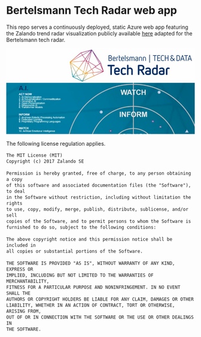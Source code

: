 # Bertelsmann Tech Radar web app

This repo serves a continuously deployed, static Azure web app featuring the Zalando trend radar visualization publicly available [here](https://github.com/zalando/tech-radar) adapted for the Bertelsmann tech radar. 

<p align="center">
  <img src="https://github.com/cm230/trend-radar/blob/master/Sample.png"/>
</p>

The following license regulation applies.

    The MIT License (MIT)
    Copyright (c) 2017 Zalando SE

    Permission is hereby granted, free of charge, to any person obtaining a copy
    of this software and associated documentation files (the "Software"), to deal
    in the Software without restriction, including without limitation the rights
    to use, copy, modify, merge, publish, distribute, sublicense, and/or sell
    copies of the Software, and to permit persons to whom the Software is
    furnished to do so, subject to the following conditions:

    The above copyright notice and this permission notice shall be included in
    all copies or substantial portions of the Software.

    THE SOFTWARE IS PROVIDED "AS IS", WITHOUT WARRANTY OF ANY KIND, EXPRESS OR
    IMPLIED, INCLUDING BUT NOT LIMITED TO THE WARRANTIES OF MERCHANTABILITY,
    FITNESS FOR A PARTICULAR PURPOSE AND NONINFRINGEMENT. IN NO EVENT SHALL THE
    AUTHORS OR COPYRIGHT HOLDERS BE LIABLE FOR ANY CLAIM, DAMAGES OR OTHER
    LIABILITY, WHETHER IN AN ACTION OF CONTRACT, TORT OR OTHERWISE, ARISING FROM,
    OUT OF OR IN CONNECTION WITH THE SOFTWARE OR THE USE OR OTHER DEALINGS IN
    THE SOFTWARE.
